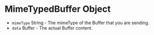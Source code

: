 # MimeTypedBuffer Object

* `mimeType` String - The mimeType of the Buffer that you are sending.
* `data` Buffer - The actual Buffer content.